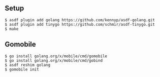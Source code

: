 ## Setup

```shell
$ asdf plugin add golang https://github.com/kennyp/asdf-golang.git
$ asdf plugin add tinygo https://github.com/schmir/asdf-tinygo.git 
$ make
```

## Gomobile

```shell
$ go install golang.org/x/mobile/cmd/gomobile
$ go install golang.org/x/mobile/cmd/gobind
$ asdf reshim golang
$ gomobile init
```
